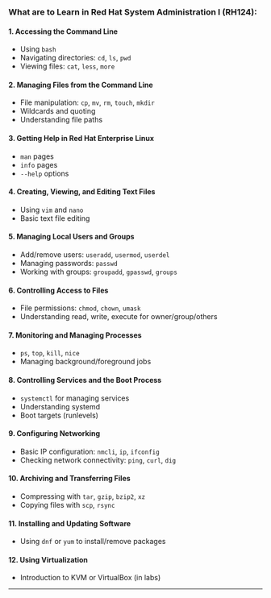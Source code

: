 ### What are to Learn in Red Hat System Administration I (RH124):

#### 1. **Accessing the Command Line**
- Using `bash`
- Navigating directories: `cd`, `ls`, `pwd`
- Viewing files: `cat`, `less`, `more`

#### 2. **Managing Files from the Command Line**
- File manipulation: `cp`, `mv`, `rm`, `touch`, `mkdir`
- Wildcards and quoting
- Understanding file paths

#### 3. **Getting Help in Red Hat Enterprise Linux**
- `man` pages
- `info` pages
- `--help` options

#### 4. **Creating, Viewing, and Editing Text Files**
- Using `vim` and `nano`
- Basic text file editing

#### 5. **Managing Local Users and Groups**
- Add/remove users: `useradd`, `usermod`, `userdel`
- Managing passwords: `passwd`
- Working with groups: `groupadd`, `gpasswd`, `groups`

#### 6. **Controlling Access to Files**
- File permissions: `chmod`, `chown`, `umask`
- Understanding read, write, execute for owner/group/others

#### 7. **Monitoring and Managing Processes**
- `ps`, `top`, `kill`, `nice`
- Managing background/foreground jobs

#### 8. **Controlling Services and the Boot Process**
- `systemctl` for managing services
- Understanding systemd
- Boot targets (runlevels)

#### 9. **Configuring Networking**
- Basic IP configuration: `nmcli`, `ip`, `ifconfig`
- Checking network connectivity: `ping`, `curl`, `dig`

#### 10. **Archiving and Transferring Files**
- Compressing with `tar`, `gzip`, `bzip2`, `xz`
- Copying files with `scp`, `rsync`

#### 11. **Installing and Updating Software**
- Using `dnf` or `yum` to install/remove packages

#### 12. **Using Virtualization**
- Introduction to KVM or VirtualBox (in labs)

---
